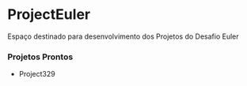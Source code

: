 # ProjectEuler
Espaço destinado para desenvolvimento dos Projetos do Desafio Euler

### Projetos Prontos
 - Project329
